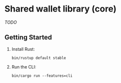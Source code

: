 # Shared wallet library (core)

_TODO_

## Getting Started

1. Install Rust:
   ```shell
   bin/rustup default stable
   ```

1. Run the CLI:
   ```shell
   bin/cargo run --features=cli
   ```
